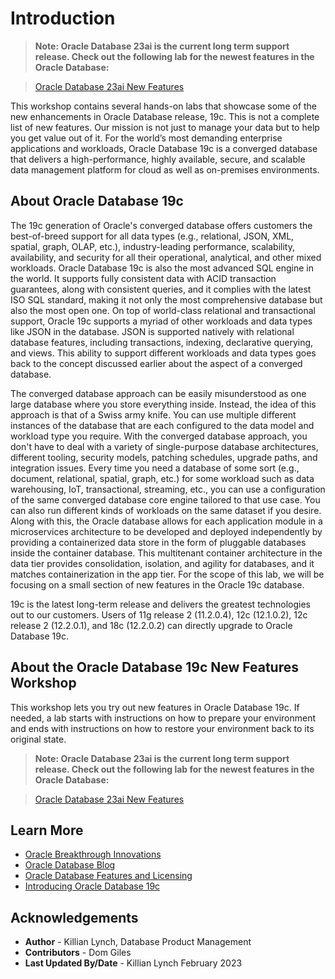 # Introduction

> **Note: Oracle Database 23ai is the current long term support release. Check out the following lab for the newest features in the Oracle Database:**

> [Oracle Database 23ai New Features](https://apexapps.oracle.com/pls/apex/r/dbpm/livelabs/view-workshop?wid=3950&clear=RR,180&session=29237226541700)


This workshop contains several hands-on labs that showcase some of the new enhancements in Oracle Database release, 19c. This is not a complete list of new features. Our mission is not just to manage your data but to help you get value out of it. For the world’s most demanding enterprise applications and workloads, Oracle Database 19c is a converged database that delivers a high-performance, highly available, secure, and scalable data management platform for cloud as well as on-premises environments.

[](youtube:aF89i0m6zFU)

## About Oracle Database 19c

The 19c generation of Oracle's converged database offers customers the best-of-breed support for all data types (e.g., relational, JSON, XML, spatial, graph, OLAP, etc.), industry-leading performance, scalability, availability, and security for all their operational, analytical, and other mixed workloads. Oracle Database 19c is also the most advanced SQL engine in the world. It supports fully consistent data with ACID transaction guarantees, along with consistent queries, and it complies with the latest ISO SQL standard, making it not only the most comprehensive database but also the most open one. On top of world-class relational and transactional support, Oracle 19c supports a myriad of other workloads and data types like JSON in the database. JSON is supported natively with relational database features, including transactions, indexing, declarative querying, and views. This ability to support different workloads and data types goes back to the concept discussed earlier about the aspect of a converged database.

The converged database approach can be easily misunderstood as one large database where you store everything inside. Instead, the idea of this approach is that of a Swiss army knife. You can use multiple different instances of the database that are each configured to the data model and workload type you require. With the converged database approach, you don't have to deal with a variety of single-purpose database architectures, different tooling, security models, patching schedules, upgrade paths, and integration issues. Every time you need a database of some sort (e.g., document, relational, spatial, graph, etc.) for some workload such as data warehousing, IoT, transactional, streaming, etc., you can use a configuration of the same converged database core engine tailored to that use case. You can also run different kinds of workloads on the same dataset if you desire. Along with this, the Oracle database allows for each application module in a microservices architecture to be developed and deployed independently by providing a containerized data store in the form of pluggable databases inside the container database. This multitenant container architecture in the data tier provides consolidation, isolation, and agility for databases, and it matches containerization in the app tier. For the scope of this lab, we will be focusing on a small section of new features in the Oracle 19c database.

19c is the latest long-term release and delivers the greatest technologies out to our customers. Users of 11g release 2 (11.2.0.4), 12c (12.1.0.2), 12c release 2 (12.2.0.1), and 18c (12.2.0.2) can directly upgrade to Oracle Database 19c.

## About the Oracle Database 19c New Features Workshop

This workshop lets you try out new features in Oracle Database 19c. If needed, a lab starts with instructions on how to prepare your environment and ends with instructions on how to restore your environment back to its original state.

> **Note: Oracle Database 23ai is the current long term support release. Check out the following lab for the newest features in the Oracle Database:**

> [Oracle Database 23ai New Features](https://apexapps.oracle.com/pls/apex/r/dbpm/livelabs/view-workshop?wid=3950&clear=RR,180&session=29237226541700)


## Learn More

* [Oracle Breakthrough Innovations](youtube:recR8UR13o8)
* [Oracle Database Blog](http://blogs.oracle.com/database)
* [Oracle Database Features and Licensing](https://apex.oracle.com/database-features/)
* [Introducing Oracle Database 19c](https://www.oracle.com/a/tech/docs/database19c-wp.pdf)

## Acknowledgements
* **Author** - Killian Lynch, Database Product Management
* **Contributors** - Dom Giles
* **Last Updated By/Date** - Killian Lynch February 2023
